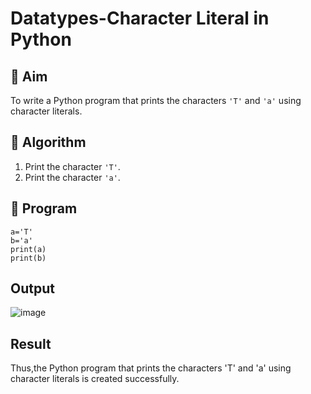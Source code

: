 # Datatypes-Character Literal in Python

## 🎯 Aim
To write a Python program that prints the characters `'T'` and `'a'` using character literals.

## 🧠 Algorithm
1. Print the character `'T'`.
2. Print the character `'a'`.

## 🧾 Program
```
a='T'
b='a'
print(a)
print(b)
```
## Output
![image](https://github.com/user-attachments/assets/0b49310e-8593-467d-aeea-5a584a8ef13c)

## Result
Thus,the Python program that prints the characters 'T' and 'a' using character literals is created successfully.
